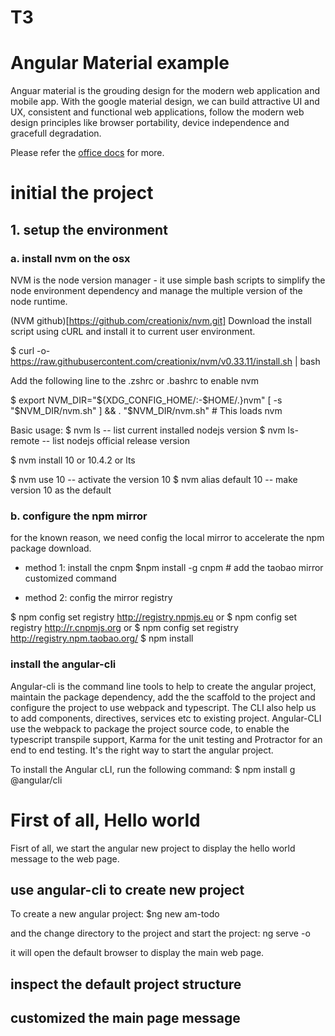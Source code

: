 # T3
# Angular Material example
Anguar material is the grouding design for the modern web application and mobile app.
With the google material design, we can build attractive UI and UX, consistent and functional web applications, follow the modern web design principles like browser portability, device independence and gracefull degradation.

Please refer the [office docs](https://material.angular.io) for more.

# initial the project
## 1. setup the environment
### a. install nvm on the osx
NVM is the node version manager - it use simple bash scripts to simplify the node environment dependency and manage the multiple version of the node runtime.


(NVM github)[https://github.com/creationix/nvm.git]
Download the install script using cURL and install it to current user environment.

$ curl -o- https://raw.githubusercontent.com/creationix/nvm/v0.33.11/install.sh | bash

Add the following line to the .zshrc or .bashrc to enable nvm

$ export NVM_DIR="${XDG_CONFIG_HOME/:-$HOME/.}nvm"
[ -s "$NVM_DIR/nvm.sh" ] && \. "$NVM_DIR/nvm.sh" # This loads nvm

Basic usage:
$ nvm ls -- list current installed nodejs version
$ nvm ls-remote -- list nodejs official release version

$ nvm install 10 or 10.4.2 or lts

$ nvm use 10 -- activate the version 10 
$ nvm alias default 10 -- make version 10 as the default


### b. configure the npm mirror
for the known reason, we need config the local mirror to accelerate the npm package download.

* method 1: install the cnpm
$npm install -g cnpm # add the taobao mirror customized command

* method 2: config the mirror registry

$ npm config set registry http://registry.npmjs.eu
or
$ npm config set registry http://r.cnpmjs.org
or
$ npm config set registry http://registry.npm.taobao.org/
$ npm install


### install the angular-cli
Angular-cli is the command line tools to help to create the angular project, maintain the package dependency, add the the scaffold to the project and configure the project to use webpack and typescript. The CLI also help us to add components, directives, services etc to existing project.
Angular-CLI use the webpack to package the project source code, to enable the typescript transpile support, Karma for the unit testing and Protractor for an end to end testing. It's the right way to start the angular project.

To install the Angular cLI, run the following command:
$ npm install g @angular/cli



# First of all, Hello world
Fisrt of all, we start the angular new project to display the hello world message to the web page.

## use angular-cli to create new project
To create a new angular project:
$ng new am-todo

and the change directory to the project and start the project:
ng serve -o

it will open the default browser to display the main web page.

## inspect the default project structure


## customized the main page message



